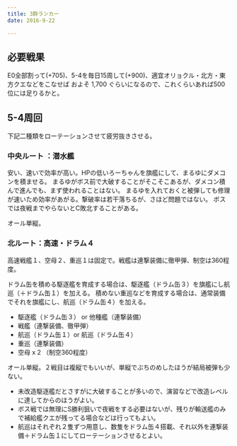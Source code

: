 ```yaml
---
title: 3群ランカー
date: 2016-9-22

---
```


## 必要戦果
E0全部割って(+705)、5-4を毎日15周して(+900)、適宜オリョクル・北方・東方クエなどをこなせば およそ 1,700 ぐらいになるので、これくらいあれば500位には足りるかと。

## 5-4周回
下記二種類をローテーションさせて疲労抜きさせる。

### 中央ルート ：潜水艦

安い、速いで効率が高い。HPの低いろーちゃんを旗艦にして、まるゆにダメコンを積ませる。 まるゆがボス前で大破することがそこそこあるが、ダメコン積んで進んでも、まず使われることはない。 まるゆを入れておくと被弾しても修理が速いため効率があがる。撃破率は若干落ちるが、さほど問題ではない。 ボスでは夜戦までやらないとC敗北することがある。

オール単縦。

### 北ルート：高速・ドラム４

高速戦艦１、空母２、重巡１は固定で。戦艦は連撃装備に徹甲弾、制空は360程度。

ドラム缶を積める駆逐艦を育成する場合は、駆逐艦（ドラム缶３）を旗艦にし航巡（＋ドラム缶１）を加える。 積めない重巡などを育成する場合は、通常装備でそれを旗艦にし、航巡（ドラム缶４）を加える。

- 駆逐艦（ドラム缶３） or 他種艦（連撃装備）
- 戦艦（連撃装備、徹甲弾）
- 航巡（ドラム缶１）or 航巡（ドラム缶４）
- 重巡（連撃装備）
- 空母 x 2 （制空360程度）

オール単縦。２戦目は複縦でもいいが、単縦でぶちのめしたほうが結局被弾も少ない。

- 未改造駆逐艦だとさすがに大破することが多いので、演習などで改造レベルに達してからのほうがよい。
- ボス戦では無理にS勝利狙いで夜戦をする必要はないが、残りが輸送艦のみで補給艦クエが残ってる場合などは行ってもよい。
- 航巡はそれぞれ２隻ずつ用意し、数隻をドラム缶４搭載、それ以外を連撃装備＋ドラム缶１にしてローテーションさせるとよい。
